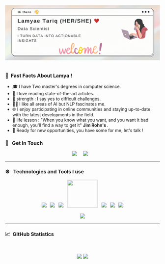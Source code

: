  <img align="right" alt="GIF" src="https://github.com/TARIQ-Lamyae/TARIQ-Lamyae/blob/main/HELLO.gif?raw=true" />  
 &nbsp;&nbsp;&nbsp;

### :pouting_face: &nbsp;Fast Facts About Lamya !

- :mortar_board: I have Two master's degrees in computer science.
- :newspaper: I love reading state-of-the-art articles.
- :muscle: strength : I say yes to difficult challenges.
- :man_technologist: I like all areas of AI but NLP fascinates me.
- :globe_with_meridians: I enjoy participating in online communities and staying up-to-date with the latest developments in the field.
- :dart: life lesson : "When you know what you want, and you want it bad enough, you'll find a way to get it" <strong>Jim Rohn's </strong>.
- :rocket: Ready for new opportunities, you have some for me, let's talk !
### :speech_balloon: &nbsp; Get In Touch 

<p align="center">
  <a href="mailto:lamyae.tariq@usmba.ac.ma?subject=Olá%20Bruno%20Tacca"><img src="https://img.shields.io/badge/gmail-%23D14836.svg?&style=for-the-badge&logo=gmail&logoColor=white" /></a>&nbsp;&nbsp;&nbsp;&nbsp;
  <a href="https://www.linkedin.com/in/lamyae-tariq-0164931a6/"><img src="https://img.shields.io/badge/linkedin-%230077B5.svg?&style=for-the-badge&logo=linkedin&logoColor=white" /></a>&nbsp;&nbsp;&nbsp;&nbsp;
</p>
<hr/>

### :gear: &nbsp; Technologies and Tools I use 
<p align="center">
  <img src= "https://upload.wikimedia.org/wikipedia/commons/3/38/Jupyter_logo.svg
" width="100">&nbsp;&nbsp;
  <img src="https://upload.wikimedia.org/wikipedia/commons/thumb/1/1d/PyCharm_Icon.svg/2048px-PyCharm_Icon.svg.png" width="100">&nbsp;&nbsp;
  <img src="https://nexenstial.com/assets/images/angular.gif" width="100">&nbsp;&nbsp;
  <img src="https://static.djangoproject.com/img/logos/django-logo-positive.png" width="100", height = "90">&nbsp;&nbsp;
  <img src="https://i.giphy.com/media/KzJkzjggfGN5Py6nkT/200.webp" width="100">&nbsp;&nbsp;
  <img src="https://nexenstial.com/assets/images/java.gif" width="100">&nbsp;&nbsp;
  <img src="https://i.giphy.com/media/IdyAQJVN2kVPNUrojM/200.webp" width="100"><br><br>
  <img src="https://www.python.org/static/community_logos/python-logo-master-v3-TM-flattened.png"/>
</p>
<!--
<p align="center">
<img src="https://media.tenor.com/rbfCybr7QsUAAAAC/anne-hathaway-devil-wears-prada.gif" width="", height = "110">
</p>
-->
<hr/>

### :chart_with_upwards_trend: &nbsp;GitHub Statistics
  <br/>
    <p align="center">
        <img height="137px" src="https://github-readme-streak-stats.herokuapp.com/?user=TARIQ-Lamyae&hide_border=true&theme=nightowl"/>
        <img height="137px" src="https://github-readme-stats.vercel.app/api?username=TARIQ-Lamyae&hide_title=true&hide_border=true&show_icons=true&include_all_commits=true&count_private=true&line_height=21&theme=nightowl" />
    </p>